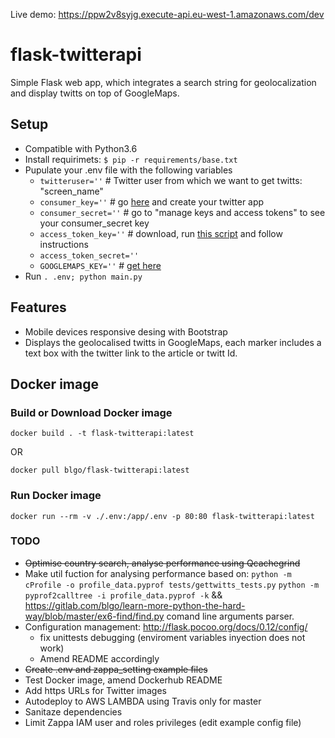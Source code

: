 Live demo: https://ppw2v8syjg.execute-api.eu-west-1.amazonaws.com/dev
# flask-twitterapi

Simple Flask web app, which integrates a search string for geolocalization and display twitts on top of GoogleMaps.

## Setup

* Compatible with Python3.6
* Install requirimets: `$ pip -r requirements/base.txt`
* Pupulate your .env file with the following variables
    * `twitteruser=''` # Twitter user from which we want to get twitts: "screen_name"
    * `consumer_key=''` # go [here](https://apps.twitter.com/app/new) and create your twitter app
    * `consumer_secret=''` # go to "manage keys and access tokens" to see your consumer_secret key
    * `access_token_key=''` # download, run [this script](https://github.com/bear/python-twitter/blob/master/get_access_token.py) and follow instructions
    * `access_token_secret=''` 
    * `GOOGLEMAPS_KEY=''` # [get here](https://developers.google.com/maps/documentation/javascript/get-api-key)
* Run `. .env; python main.py`

## Features

* Mobile devices responsive desing with Bootstrap
* Displays the geolocalised twitts in GoogleMaps, each marker includes a text box with the twitter link to the article or twitt Id.

## Docker image

### Build or Download Docker image

`docker build . -t flask-twitterapi:latest`

OR

`docker pull blgo/flask-twitterapi:latest` 

### Run Docker image

`docker run --rm -v ./.env:/app/.env -p 80:80 flask-twitterapi:latest`


### TODO
* ~~Optimise country search, analyse performance using Qcachegrind~~
* Make util fuction for analysing performance based on:
`python -m cProfile -o profile_data.pyprof tests/gettwitts_tests.py`
`python -m pyprof2calltree -i profile_data.pyprof -k`
&&
https://gitlab.com/blgo/learn-more-python-the-hard-way/blob/master/ex6-find/find.py comand line arguments parser.
* Configuration management: http://flask.pocoo.org/docs/0.12/config/
    * fix unittests debugging (enviroment variables inyection does not work)
    * Amend README accordingly
* ~~Create .env and zappa_setting example files~~
* Test Docker image, amend Dockerhub README
* Add https URLs for Twitter images
* Autodeploy to AWS LAMBDA using Travis only for master
* Sanitaze dependencies
* Limit Zappa IAM user and roles privileges (edit example config file)